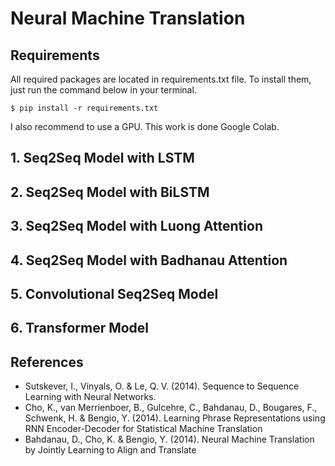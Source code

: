 # Neural Machine Translation

## Requirements

All required packages are located in requirements.txt file. To install them, just run the command below in your terminal.

`$ pip install -r requirements.txt`

I also recommend to use a GPU. This work is done Google Colab.

## 1. Seq2Seq Model with LSTM

## 2. Seq2Seq Model with BiLSTM

## 3. Seq2Seq Model with Luong Attention

## 4. Seq2Seq Model with Badhanau Attention

## 5. Convolutional Seq2Seq Model

## 6. Transformer Model

## References
- Sutskever, I., Vinyals, O. & Le, Q. V. (2014). Sequence to Sequence Learning with Neural Networks.
- Cho, K., van Merrienboer, B., Gulcehre, C., Bahdanau, D., Bougares, F., Schwenk, H. & Bengio, Y. (2014). Learning Phrase Representations using RNN Encoder-Decoder for Statistical Machine Translation
- Bahdanau, D., Cho, K. & Bengio, Y. (2014). Neural Machine Translation by Jointly Learning to Align and Translate

